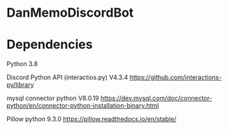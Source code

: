 # DanMemoDiscordBot

# Dependencies

Python 3.8

Discord Python API (interactios.py) V4.3.4
https://github.com/interactions-py/library

mysql connector python V8.0.19
https://dev.mysql.com/doc/connector-python/en/connector-python-installation-binary.html

Pillow python 9.3.0
https://pillow.readthedocs.io/en/stable/
